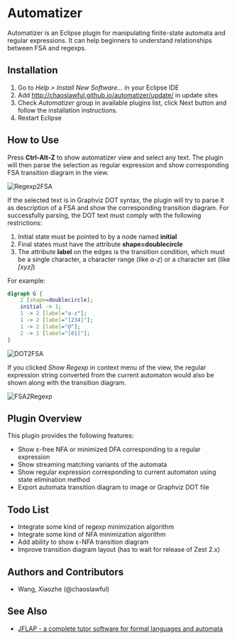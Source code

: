 Automatizer
===========

Automatizer is an Eclipse plugin for manipulating finite-state automata and
regular expressions. It can help beginners to understand relationships between
FSA and regexps.

Installation
------------

1. Go to *Help > Install New Software...* in your Eclipse IDE
1. Add http://chaoslawful.github.io/automatizer/update/ in update sites
1. Check *Automatizer* group in available plugins list, click Next button and
   follow the installation instructions.
1. Restart Eclipse

How to Use
----------

Press **Ctrl-Alt-Z** to show automatizer view and select any text. The plugin
will then parse the selection as regular expression and show corresponding FSA
transition diagram in the view.

![Regexp2FSA](http://chaoslawful.github.io/automatizer/images/regexp-to-tg.png)

If the selected text is in Graphviz DOT syntax, the plugin will try to parse it
as description of a FSA and show the corresponding transition diagram. For
successfully parsing, the DOT text must comply with the following restrictions:

1. Initial state must be pointed to by a node named **initial**
1. Final states must have the attribute **shape=doublecircle**
1. The attribute **label** on the edges is the transition condition, which must
   be a single character, a character range (like *a-z*) or a character set
(like *[xyz]*)

For example:

```dot
digraph G {
	2 [shape=doublecircle];
	initial -> 1;
	1 -> 2 [label="a-z"];
	1 -> 2 [label="[234]"];
	1 -> 2 [label="@"];
	2 -> 1 [label="[01]"];
}
```

![DOT2FSA](http://chaoslawful.github.io/automatizer/images/dot-to-tg.png)

If you clicked *Show Regexp* in context menu of the view, the regular
expression string converted from the current automaton would also be shown
along with the transition diagram.

![FSA2Regexp](http://chaoslawful.github.io/automatizer/images/dot-to-tg-regexp.png)

Plugin Overview
---------------

This plugin provides the following features:

* Show ε-free NFA or minimized DFA corresponding to a regular expression
* Show streaming matching variants of the automata
* Show regular expression corresponding to current automaton using state elimination method
* Export automata transition diagram to image or Graphviz DOT file

Todo List
---------

* Integrate some kind of regexp minimization algorithm
* Integrate some kind of NFA minimization algorithm
* Add ability to show ε-NFA transition diagram
* Improve transition diagram layout (has to wait for release of Zest 2.x)

Authors and Contributors
------------------------

* Wang, Xiaozhe (@chaoslawful)

See Also
--------

* [JFLAP - a complete tutor software for formal languages and automata](http://www.jflap.org)

